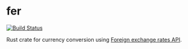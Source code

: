 # fer

[![Build Status](https://travis-ci.org/sjinno/fer.svg?branch=main)](https://travis-ci.org/sjinno/fer)

Rust crate for currency conversion using [Foreign exchange rates API](https://exchangeratesapi.io/).
